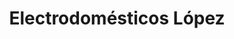 ---
title: "Electrodomésticos López"
url: /mont-roig-del-camp/electrodomesticos-lopez/
shop: aparato
---